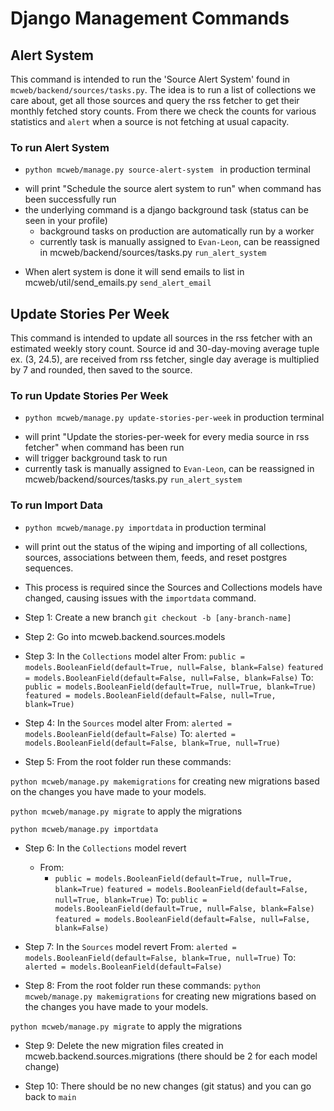 Django Management Commands
=========

Alert System
---------
This command is intended to run the 'Source Alert System' found in `mcweb/backend/sources/tasks.py`. The idea is to run a list of collections we care about, get all those sources and query the rss fetcher to get their monthly fetched story counts. From there we check the counts for various statistics and `alert` when a source is not fetching at usual capacity.

### To run Alert System
* `python mcweb/manage.py source-alert-system ` in production terminal
- will print "Schedule the source alert system to run" when command has been successfully run
- the underlying command is a django background task (status can be seen in your profile)
  - background tasks on production are automatically run by a worker
  - currently task is manually assigned to `Evan-Leon`, can be reassigned in mcweb/backend/sources/tasks.py `run_alert_system`
* When alert system is done it will send emails to list in mcweb/util/send_emails.py `send_alert_email`

Update Stories Per Week
---------
This command is intended to update all sources in the rss fetcher with an estimated weekly story count. Source id and 30-day-moving average tuple ex. (3, 24.5), are received from rss fetcher, single day average is multiplied by 7 and rounded, then saved to the source. 

### To run Update Stories Per Week
* `python mcweb/manage.py update-stories-per-week` in production terminal 
- will print "Update the stories-per-week for every media source in rss fetcher" when command has been run
- will trigger background task to run
- currently task is manually assigned to `Evan-Leon`, can be reassigned in mcweb/backend/sources/tasks.py `run_alert_system`

### To run Import Data
* `python mcweb/manage.py importdata` in production terminal 
- will print out the status of the wiping and importing of all collections, sources, associations
between them, feeds, and reset postgres sequences.
- This process is required since the Sources and Collections models have changed, causing issues
with the `importdata` command. 
- Step 1: Create a new branch `git checkout -b [any-branch-name]`
- Step 2: Go into mcweb.backend.sources.models
- Step 3: In the `Collections` model alter
  From: 
    `public = models.BooleanField(default=True, null=False, blank=False)`
    `featured = models.BooleanField(default=False, null=False, blank=False)`
  To:
    `public = models.BooleanField(default=True, null=True, blank=True)`
    `featured = models.BooleanField(default=False, null=True, blank=True)`

- Step 4: In the `Sources` model alter
  From: 
    `alerted = models.BooleanField(default=False)`
  To: 
    `alerted = models.BooleanField(default=False, blank=True, null=True)`

- Step 5: From the root folder run these commands:

`python mcweb/manage.py makemigrations` for creating new migrations based on the changes you have made to your models.

`python mcweb/manage.py migrate` to apply the migrations

`python mcweb/manage.py importdata` 

- Step 6: In the `Collections` model revert
  - From:
    - `public = models.BooleanField(default=True, null=True, blank=True)`
    `featured = models.BooleanField(default=False, null=True, blank=True)`
   To:
     `public = models.BooleanField(default=True, null=False, blank=False)`
    `featured = models.BooleanField(default=False, null=False, blank=False)`

- Step 7: In the `Sources` model revert
  From: 
    `alerted = models.BooleanField(default=False, blank=True, null=True)`
  To: 
    `alerted = models.BooleanField(default=False)`

- Step 8: From the root folder run these commands:
`python mcweb/manage.py makemigrations` for creating new migrations based on the changes you have made to your models.

`python mcweb/manage.py migrate` to apply the migrations

- Step 9: Delete the new migration files created in mcweb.backend.sources.migrations (there should be 2 for each model change)

- Step 10: There should be no new changes (git status) and you can go back to `main`